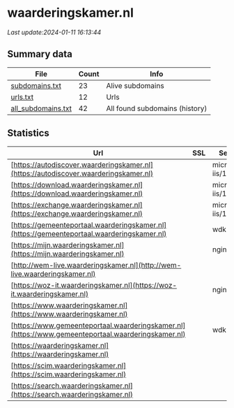 # waarderingskamer.nl
*Last update:2024-01-11 16:13:44*
## Summary data
| File       | Count | Info |
|------------|-------|------|
|[subdomains.txt](/data/waarderingskamer/subdomains.txt)|23|Alive subdomains|
|[urls.txt](/data/waarderingskamer/urls.txt)|12|Urls|
|[all_subdomains.txt](/data/waarderingskamer/all_subdomains.txt)|42|All found subdomains (history)|
## Statistics
| Url | SSL | Server | Cookie | HSTS | CSP | XFO | XXP | RP | Tech |
|------------|-------|------|------|------|------|------|------|------|------|
|[https://autodiscover.waarderingskamer.nl](https://autodiscover.waarderingskamer.nl)| |microsoft-iis/10.0| | | |:white_check_mark: | | |:white_check_mark: | |IIS:10.0 Windows Ser...| |
|[https://download.waarderingskamer.nl](https://download.waarderingskamer.nl)| |microsoft-iis/10.0| | | |:white_check_mark: | | |:white_check_mark: | |IIS:10.0 Windows Ser...| |
|[https://exchange.waarderingskamer.nl](https://exchange.waarderingskamer.nl)| |microsoft-iis/10.0| | | |:white_check_mark: | | |:white_check_mark: | |IIS:10.0 Windows Ser...| |
|[https://gemeenteportaal.waarderingskamer.nl](https://gemeenteportaal.waarderingskamer.nl)| |wdk| |:white_check_mark: | | |:white_check_mark: | |:white_check_mark: | |:white_check_mark: | |HSTS| |
|[https://mijn.waarderingskamer.nl](https://mijn.waarderingskamer.nl)| |nginx|:warning: |:white_check_mark: | |:warning: |:white_check_mark: | | |:white_check_mark: | |HSTS Microsoft ASP.N...| |
|[http://wem-live.waarderingskamer.nl](http://wem-live.waarderingskamer.nl)| | | | | | | |:white_check_mark: | || |
|[https://woz-it.waarderingskamer.nl](https://woz-it.waarderingskamer.nl)| |nginx|:warning: |:white_check_mark: | |:warning: |:white_check_mark: | | |:white_check_mark: | |HSTS Microsoft ASP.N...| |
|[https://www.waarderingskamer.nl](https://www.waarderingskamer.nl)| | | | | | | |:white_check_mark: | |Alpine.js Craft CMS...| |
|[https://www.gemeenteportaal.waarderingskamer.nl](https://www.gemeenteportaal.waarderingskamer.nl)| |wdk| |:white_check_mark: | | |:white_check_mark: | |:white_check_mark: | |:white_check_mark: | |HSTS| |
|[https://waarderingskamer.nl](https://waarderingskamer.nl)| | | | | | | |:white_check_mark: | |Nginx| |
|[https://scim.waarderingskamer.nl](https://scim.waarderingskamer.nl)| | | | |:white_check_mark: | |:white_check_mark: | |:white_check_mark: | || |
|[https://search.waarderingskamer.nl](https://search.waarderingskamer.nl)| | | | | | | |:white_check_mark: | |HSTS Nginx| |